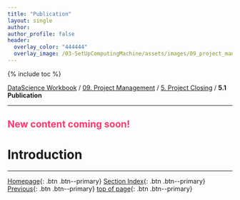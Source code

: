 ```yaml
---
title: "Publication"
layout: single
author:
author_profile: false
header:
  overlay_color: "444444"
  overlay_image: /03-SetUpComputingMachine/assets/images/09_project_management_banner.png
---
```


{% include toc %}

[DataScience Workbook](https://datascience.101workbook.org/) / [09. Project Management](../00-ProjectManagement-LandingPage.md) / [5. Project Closing](01-project-closing) / **5.1 Publication**

---


## <span style="color: #ff3870;">New content coming soon!</span>

# Introduction




<!--
___
# Further Reading
* [2. Other tutorials from this section]()

* [3. next section]()
-->
___

<!--
update navigation links below
-->

[Homepage](../../index.md){: .btn  .btn--primary}
[Section Index](../00-ProjectManagement-LandingPage){: .btn  .btn--primary}
[Previous](01-project-closing){: .btn  .btn--primary}
[top of page](#introduction){: .btn  .btn--primary}
